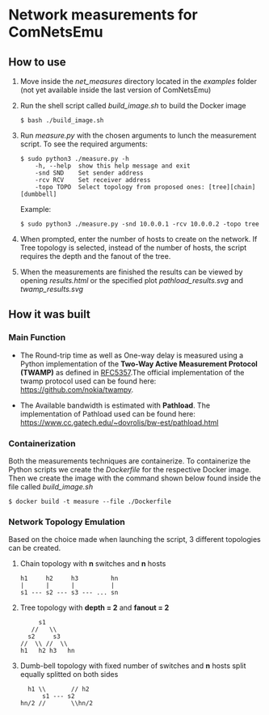# Network measurements for ComNetsEmu

## How to use

1. Move inside the *net_measures* directory located in the *examples* folder (not yet available inside the last version of ComNetsEmu)
2. Run the shell script called *build_image.sh* to build the Docker image

	```
	$ bash ./build_image.sh
	```
3. Run *measure.py* with the chosen arguments to lunch the measurement script. To see the required arguments:

	```
	$ sudo python3 ./measure.py -h 
		-h, --help  show this help message and exit
		-snd SND    Set sender address
		-rcv RCV    Set receiver address
		-topo TOPO  Select topology from proposed ones: [tree][chain][dumbbell]
	```
	Example:

	```
	$ sudo python3 ./measure.py -snd 10.0.0.1 -rcv 10.0.0.2 -topo tree
	```
4. When prompted, enter the number of hosts to create on the network. If Tree topology is selected, instead of the number of hosts, the script requires the depth and the fanout of the tree.
5. When the measurements are finished the results can be viewed by opening *results.html* or the specified plot *pathload_results.svg* and *twamp_results.svg* 
## How it was built

### Main Function

- The Round-trip time as well as One-way delay is measured using a Python implementation of the **Two-Way Active Measurement Protocol (TWAMP)** as defined in [RFC5357](https://tools.ietf.org/html/rfc5357).The official implementation of the twamp protocol used can be found here: https://github.com/nokia/twampy.

- The Available bandwidth is estimated with **Pathload**. The implementation of Pathload used can be found here: https://www.cc.gatech.edu/~dovrolis/bw-est/pathload.html


### Containerization 

Both the measurements techniques are containerize. To containerize the Python scripts we create the *Dockerfile* for the respective Docker image.
Then we create the image with the command shown below found inside the file called *build_image.sh*

```
$ docker build -t measure --file ./Dockerfile
```

###  Network Topology Emulation

Based on the choice made when launching the script, 3 different topologies can be created.

1. Chain topology with **n** switches and **n** hosts 
	```
	h1     h2     h3         hn
	|      |      |          |
	s1 --- s2 --- s3 --- ... sn
	```
3. Tree topology with **depth = 2** and **fanout = 2**
	```
	     s1
	   //   \\		
	  s2     s3
	//  \\ //  \\
	h1   h2 h3   hn
	```
5. Dumb-bell topology with fixed number of switches and **n** hosts split equally splitted on both sides 
	```
	  h1 \\	      // h2
	      s1 --- s2
	hn/2 //	      \\hn/2
	```

